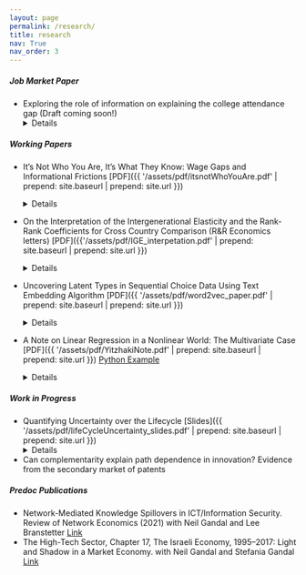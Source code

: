 ```yaml
---
layout: page
permalink: /research/
title: research
nav: True
nav_order: 3
---
```

<!-- _pages/publications.md -->
##### Job Market Paper
- Exploring the role of information on explaining the college attendance gap (Draft coming soon!)<details>**Abstract:** How much of the gap in choices across social groups is driven by differences in returns or the ability to predict these returns? To formalize this question, we use a decomposition exercise and a structural model to quantify the role of information quality and differences in returns in driving this gap. Focusing on the college attendance decisions of white and Hispanic high school students in Texas, we use administrative data to understand what drives their differing choices. We find that the average returns for college for Hispanics are almost zero compared to being positive for whites. We then bound the role of these differences in returns in contributing to the gap in choices. Under our most restrictive assumptions, we find that information can contribute significantly to this gap.We further ask how a policymaker aiming to achieve parity in choices could accomplish this. We find that additional information should have an R-squared between 0.19 and 0.35 in explaining post-college earnings, which is challenging to achieve using standard datasets.</details>

##### Working Papers
- It’s Not Who You Are, It’s What They Know: Wage Gaps and Informational Frictions [PDF]({{ '/assets/pdf/itsnotWhoYouAre.pdf' | prepend: site.baseurl | prepend: site.url }}) <details>**Abstract:** Can informational asymmetries among firms account for all observed wage gaps across social groups? We confirm this through a parsimonious common-value auction model in the labor market with unspecified information structures. Firms with identical characteristics encounter workers with unobserved productivity and extend wage offers based on their information about worker productivity and competing offers. Using 2010 American Community Survey data, we show that wage disparities among both black and white men and women can be explained using a common productivity distribution for all social groups and differences in what firms know, if the mean of this common productivity distribution ranges between \$48,000 and \$132,800. Our results emphasize the importance of understanding what firms know in shaping wage distributions and explaining wage disparities.</details> 

- On the Interpretation of the Intergenerational Elasticity and the Rank-Rank Coefficients for Cross Country Comparison (R&R Economics letters) [PDF]({{'/assets/pdf/IGE_interpetation.pdf' | prepend: site.baseurl | prepend: site.url }})<details>**Abstract:** This paper investigates the Intergenerational Elasticity (IGE) and Rank-Rank coefficients, employing Yitzhaki's theorem (Yitzhaki, 1996) to express them as weighted averages of underlying causal mechanisms driving mobility. We highlight the challenges of interpreting cross-country comparisons using either the IGE or the Rank-Rank coefficient due to the regression weighting scheme and show that while the Rank-Rank coefficient is more interpretable for positional mobility, it lacks insights into the underlying mechanisms driving mobility across countries. The analysis demonstrates potential drawbacks of using linear regression coefficients as summary statistics in the context of intergenerational mobility comparisons.</details>
- Uncovering Latent Types in Sequential Choice Data Using Text Embedding Algorithm [PDF]({{ '/assets/pdf/word2vec_paper.pdf' | prepend: site.baseurl | prepend: site.url }})<details>**Abstract:** In economic analyses of agents making a series of discrete choices, deciding what constitutes an alternative is crucial. This paper introduces a technique for categorizing similar alternatives in contexts where forward-looking agents make a series of decisions. The proposed method groups options that are equivalent from the perspective of the agents, using the renowned
word2vec algorithm (Mikolov et al., 2013b, Mikolov et al., 2013a) from the Natural Language Processing literature. The paper discusses the link between the word2vec method and the underlying dynamic optimization problem of the agent.</details>
- A Note on Linear Regression in a Nonlinear World: The Multivariate Case [PDF]({{ '/assets/pdf/YitzhakiNote.pdf' | prepend: site.baseurl | prepend: site.url }}) [Python Example](/assets/notebooks/GeneralizedYitzhakiExamples.ipynb) <details>**Abstract:** This note employs a multivariate version of Yitzhaki's theorem (1996) to interpret the coefficients of a continuous treatment variable in a regression model with controls, when the data-generating process is not linear. We show that the coefficient does not usually capture a weighted average of treatment effects, mainly due to biases akin to omitted variable and attenuation biases.</details> 

##### Work in Progress
- Quantifying Uncertainty over the Lifecycle [Slides]({{ '/assets/pdf/lifeCycleUncertainty_slides.pdf' | prepend: site.baseurl | prepend: site.url }}) <details> **Abstract:** We examine the welfare implications of income uncertainty, specifically its differential impact across social groups. Leveraging a new lifecycle metric for uncertainty costs, we compare utility outcomes from both expected and optimal consumption profiles under certainty. To perform this analysis, we employ a new approach that uses a Generative AI model (Normalized Flow) for the estimation and simulation of future consumption and income trajectories. Utilizing comprehensive household survey data from India, our findings reveal small but persistent disparities in uncertainty costs across different castes, under the assumption of homogeneous utility functions. The study suggests that, in the absence of preference heterogeneity, income-to-welfare mapping may be adequately performed without considering uncertainty. </details>  
- Can complementarity explain path dependence in innovation? Evidence from the secondary market of patents 

##### Predoc Publications
- Network-Mediated Knowledge Spillovers in ICT/Information Security. Review of Network Economics (2021) with Neil Gandal and Lee Branstetter [Link](https://www.degruyter.com/document/doi/10.1515/rne-2020-0034/html) 
- The High-Tech Sector, Chapter 17, The Israeli Economy, 1995–2017: Light and Shadow in a Market Economy.  with  Neil Gandal and Stefania Gandal [Link](https://www.cambridge.org/core/books/israeli-economy-19952017/62FB461430368DF64A961EC4ECA9A8D0#:~:text=Book%20description,declined%20to%20an%20historical%20low.)
